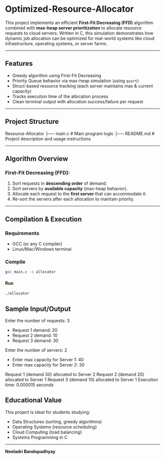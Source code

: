 # Optimized-Resource-Allocator

This project implements an efficient **First-Fit Decreasing (FFD)** algorithm combined with **max-heap server prioritization** to allocate resource requests to cloud servers. Written in C, this simulation demonstrates how dynamic job allocation can be optimized for real-world systems like cloud infrastructure, operating systems, or server farms.

---

##  Features

-  Greedy algorithm using First-Fit Decreasing
-  Priority Queue behavior via max-heap simulation (using `qsort`)
-  Struct-based resource tracking (each server maintains max & current capacity)
-  Tracks execution time of the allocation process
-  Clean terminal output with allocation success/failure per request

---

## Project Structure

 Resource-Allocator
├── main.c # Main program logic
├── README.md # Project description and usage instructions

---

## Algorithm Overview

### First-Fit Decreasing (FFD):
1. Sort requests in **descending order** of demand.
2. Sort servers by **available capacity** (max-heap behavior).
3. Allocate each request to the **first server** that can accommodate it.
4. Re-sort the servers after each allocation to maintain priority.

---

## Compilation & Execution

### Requirements
- GCC (or any C compiler)
- Linux/Mac/Windows terminal

### Compile
```bash
gcc main.c -o allocator
```

#### Run
```bash
./allocator
```

## Sample Input/Output

Enter the number of requests: 3
- Request 1 demand: 20
- Request 2 demand: 10
- Request 3 demand: 30

Enter the number of servers: 2
- Enter max capacity for Server 1: 40
- Enter max capacity for Server 2: 30

Request 1 (demand 30) allocated to Server 2
Request 2 (demand 20) allocated to Server 1
Request 3 (demand 10) allocated to Server 1
Execution time: 0.000015 seconds

## Educational Value

This project is ideal for students studying:
- Data Structures (sorting, greedy algorithms)
- Operating Systems (resource scheduling)
- Cloud Computing (load balancing)
- Systems Programming in C

---

**Neeladri Bandopadhyay**
